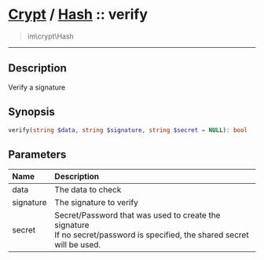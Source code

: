 # [Crypt](crypt.md) / [Hash](crypt-Hash.md) :: verify
 > im\crypt\Hash
____

## Description
Verify a signature

## Synopsis
```php
verify(string $data, string $signature, string $secret = NULL): bool
```

## Parameters
| Name | Description |
| :--- | :---------- |
| data | The data to check |
| signature | The signature to verify |
| secret | Secret/Password that was used to create the signature<br />If no secret/password is specified, the shared secret will be used. |
